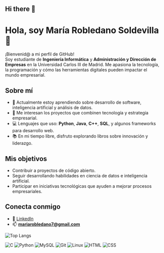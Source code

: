 ## Hi there 👋

# Hola, soy María Robledano Soldevilla 👋

¡Bienvenid@ a mi perfil de GitHub!  
Soy estudiante de **Ingeniería Informática** y **Administración y Dirección de Empresas** en la Universidad Carlos III de Madrid. Me apasiona la tecnología, la programación y cómo las herramientas digitales pueden impactar el mundo empresarial.

## Sobre mí
- 🌱 Actualmente estoy aprendiendo sobre desarrollo de software, inteligencia artificial y análisis de datos.
- 🚀 Me interesan los proyectos que combinen tecnología y estrategia empresarial.
- 💻 Lenguajes que uso: **Python**, **Java**, **C++**, **SQL**, y algunos frameworks para desarrollo web.
- 📚 En mi tiempo libre, disfruto explorando libros sobre innovación y liderazgo.

## Mis objetivos
- Contribuir a proyectos de código abierto.
- Seguir desarrollando habilidades en ciencia de datos e inteligencia artificial.
- Participar en iniciativas tecnológicas que ayuden a mejorar procesos empresariales.

## Conecta conmigo
- 💼 [LinkedIn](https://www.linkedin.com/in/mar%C3%ADa-robledano-47691333b/) 
- 📫 **mariarobledano7@gmail.com**

![Top Langs](https://github-readme-stats.vercel.app/api/top-langs/?username=100474933&layout=compact)

<p align="left">
    <img src="https://skillicons.dev/icons?i=c" alt="C" />
  </a>
    <img src="https://skillicons.dev/icons?i=python" alt="Python" />
  </a>
    <img src="https://skillicons.dev/icons?i=mysql" alt="MySQL" />
  </a>
    <img src="https://skillicons.dev/icons?i=git" alt="Git" />
  </a>
    <img src="https://skillicons.dev/icons?i=linux" alt="Linux" />
  </a>
    <img src="https://skillicons.dev/icons?i=html" alt="HTML" />
  </a>
    <img src="https://skillicons.dev/icons?i=css" alt="CSS" />
  </a>
</p>
